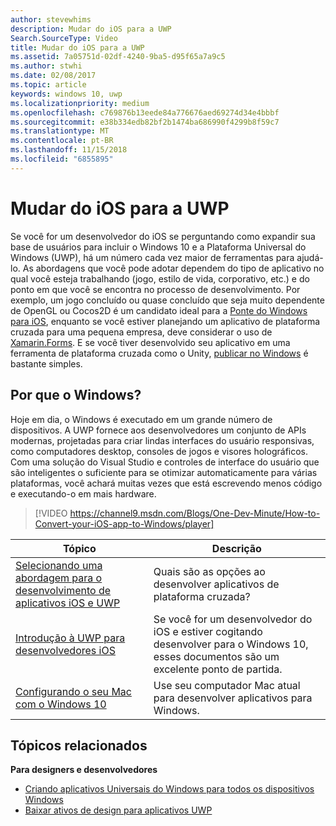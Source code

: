 ```yaml
---
author: stevewhims
description: Mudar do iOS para a UWP
Search.SourceType: Video
title: Mudar do iOS para a UWP
ms.assetid: 7a05751d-02df-4240-9ba5-d95f65a7a9c5
ms.author: stwhi
ms.date: 02/08/2017
ms.topic: article
keywords: windows 10, uwp
ms.localizationpriority: medium
ms.openlocfilehash: c769876b13eede84a776676aed69274d34e4bbbf
ms.sourcegitcommit: e38b334edb82bf2b1474ba686990f4299b8f59c7
ms.translationtype: MT
ms.contentlocale: pt-BR
ms.lasthandoff: 11/15/2018
ms.locfileid: "6855895"
---
```

# <a name="move-from-ios-to-uwp"></a>Mudar do iOS para a UWP

Se você for um desenvolvedor do iOS se perguntando como expandir sua base de usuários para incluir o Windows 10 e a Plataforma Universal do Windows (UWP), há um número cada vez maior de ferramentas para ajudá-lo. As abordagens que você pode adotar dependem do tipo de aplicativo no qual você esteja trabalhando (jogo, estilo de vida, corporativo, etc.) e do ponto em que você se encontra no processo de desenvolvimento. Por exemplo, um jogo concluído ou quase concluído que seja muito dependente de OpenGL ou Cocos2D é um candidato ideal para a [Ponte do Windows para iOS](https://dev.windows.com/bridges/ios), enquanto se você estiver planejando um aplicativo de plataforma cruzada para uma pequena empresa, deve considerar o uso de [Xamarin.Forms](https://www.xamarin.com/forms). E se você tiver desenvolvido seu aplicativo em uma ferramenta de plataforma cruzada como o Unity, [publicar no Windows](http://blogs.unity3d.com/2015/09/09/windows-10-universal-apps-in-unity-5-2/) é bastante simples.

## <a name="why-windows"></a>Por que o Windows?

Hoje em dia, o Windows é executado em um grande número de dispositivos. A UWP fornece aos desenvolvedores um conjunto de APIs modernas, projetadas para criar lindas interfaces do usuário responsivas, como computadores desktop, consoles de jogos e visores holográficos. Com uma solução do Visual Studio e controles de interface do usuário que são inteligentes o suficiente para se otimizar automaticamente para várias plataformas, você achará muitas vezes que está escrevendo menos código e executando-o em mais hardware.

> [!VIDEO https://channel9.msdn.com/Blogs/One-Dev-Minute/How-to-Convert-your-iOS-app-to-Windows/player]

| Tópico | Descrição |
|-------|-------------|
| [Selecionando uma abordagem para o desenvolvimento de aplicativos iOS e UWP](selecting-an-approach-to-ios-and-uwp-app-development.md) | Quais são as opções ao desenvolver aplicativos de plataforma cruzada? |
| [Introdução à UWP para desenvolvedores iOS](getting-started-with-uwp-for-ios-developers.md) | Se você for um desenvolvedor do iOS e estiver cogitando desenvolver para o Windows 10, esses documentos são um excelente ponto de partida. |
| [Configurando o seu Mac com o Windows 10](setting-up-your-mac-with-windows-10.md) | Use seu computador Mac atual para desenvolver aplicativos para Windows. |

## <a name="related-topics"></a>Tópicos relacionados

**Para designers e desenvolvedores**
* [Criando aplicativos Universais do Windows para todos os dispositivos Windows](http://go.microsoft.com/fwlink/p/?LinkID=397871)
* [Baixar ativos de design para aplicativos UWP](https://msdn.microsoft.com/library/windows/apps/xaml/bg125377.aspx)
